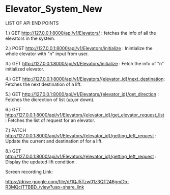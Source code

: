 # Elevator_System_New

LIST OF API END POINTS

1.) GET http://127.0.0.1:8000/api/v1/Elevators/ : fetches  the info of all the elevators in the system.

2.) POST http://127.0.0.1:8000/api/v1/Elevators/initialize : Inintialize the whole elevator with "n" input from user.

3.) GET http://127.0.0.1:8000/api/v1/Elevators/initialize : Fetch the info of "n" initialized elevator.

4.) GET  http://127.0.0.1:8000/api/v1/Elevators/{elevator_id}/next_destination: Fetches the next destination of a lift.

5.) GET  http://127.0.0.1:8000/api/v1/Elevators/{elevator_id}/get_direction : Fetches the dicrection of list (up,or down). 

6.) GET  http://127.0.0.1:8000/api/v1/Elevators/{elevator_id}/get_elevator_request_list : Fetches the list of request for an elevator.

7.) PATCH http://127.0.0.1:8000/api/v1/Elevators/{elevator_id}/getting_left_request : Update the current and destination of for a lift.

8.) GET http://127.0.0.1:8000/api/v1/Elevators/{elevator_id}/getting_left_request : Display the updated lift condition .
 
Screen recording Link:

https://drive.google.com/file/d/1QJ5Tzw01z3QT246gmDb-R3MQciTTBBD_/view?usp=share_link
